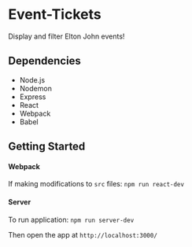 # Event-Tickets

Display and filter Elton John events!

## Dependencies

- Node.js
- Nodemon
- Express
- React
- Webpack
- Babel

## Getting Started

#### Webpack

If making modifications to `src` files:
`npm run react-dev`

#### Server

To run application:
`npm run server-dev`

Then open the app at
`http://localhost:3000/`
